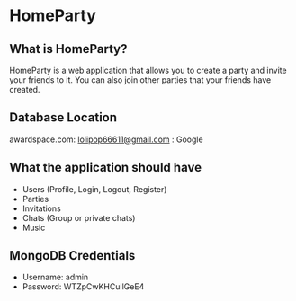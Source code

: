 # HomeParty

## What is HomeParty?

HomeParty is a web application that allows you to create a party and invite your friends to it. You can also join other parties that your friends have created.


## Database Location
awardspace.com: lolipop66611@gmail.com : Google

## What the application should have

* Users (Profile, Login, Logout, Register)
* Parties
* Invitations
* Chats (Group or private chats)
* Music

## MongoDB Credentials

* Username: admin
* Password: WTZpCwKHCullGeE4
